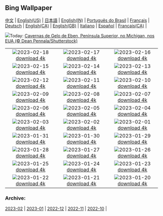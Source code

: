 ## Bing Wallpaper
[中文](README.md) |                     [English(US)](en-US.md) |                     [日本語](ja-JP.md) |                     [English(IN)](en-IN.md) |                     [Português do Brasil](pt-BR.md) |                     [Français](fr-FR.md) |                     [Deutsch](de-DE.md) |                     [English(CA)](en-CA.md) |                     [English(GB)](en-GB.md) |                     [Italiano](it-IT.md) |                     [Español](es-ES.md) |                     [Français(CA)](fr-CA.md) |                    

![](https://www.bing.com/th?id=OHR.EbenIceCave_PT-BR2569128502_UHD.jpg&w=1000)Today: [Cavernas de Gelo de Eben, Península Superior, no Michigan, nos EUA (© Dean Pennala/Shutterstock)](https://www.bing.com/th?id=OHR.EbenIceCave_PT-BR2569128502_UHD.jpg)

|      |      |      |
| :----: | :----: | :----: |
|![](https://www.bing.com/th?id=OHR.BirdcountAllen_PT-BR2504339819_UHD.jpg&pid=hp&w=384&h=216&rs=1&c=4)2023-02-18 [download 4k](https://www.bing.com/th?id=OHR.BirdcountAllen_PT-BR2504339819_UHD.jpg)|![](https://www.bing.com/th?id=OHR.FireFallYosemite_PT-BR2432287290_UHD.jpg&pid=hp&w=384&h=216&rs=1&c=4)2023-02-17 [download 4k](https://www.bing.com/th?id=OHR.FireFallYosemite_PT-BR2432287290_UHD.jpg)|![](https://www.bing.com/th?id=OHR.HippoDayChobe_PT-BR2363188958_UHD.jpg&pid=hp&w=384&h=216&rs=1&c=4)2023-02-16 [download 4k](https://www.bing.com/th?id=OHR.HippoDayChobe_PT-BR2363188958_UHD.jpg)|
|![](https://www.bing.com/th?id=OHR.OtaruIgloo_PT-BR2303626015_UHD.jpg&pid=hp&w=384&h=216&rs=1&c=4)2023-02-15 [download 4k](https://www.bing.com/th?id=OHR.OtaruIgloo_PT-BR2303626015_UHD.jpg)|![](https://www.bing.com/th?id=OHR.MoonValley_PT-BR2247062582_UHD.jpg&pid=hp&w=384&h=216&rs=1&c=4)2023-02-14 [download 4k](https://www.bing.com/th?id=OHR.MoonValley_PT-BR2247062582_UHD.jpg)|![](https://www.bing.com/th?id=OHR.BoobyDarwinDay_PT-BR1794031091_UHD.jpg&pid=hp&w=384&h=216&rs=1&c=4)2023-02-13 [download 4k](https://www.bing.com/th?id=OHR.BoobyDarwinDay_PT-BR1794031091_UHD.jpg)|
|![](https://www.bing.com/th?id=OHR.DarkSkiesDV_PT-BR2101370442_UHD.jpg&pid=hp&w=384&h=216&rs=1&c=4)2023-02-12 [download 4k](https://www.bing.com/th?id=OHR.DarkSkiesDV_PT-BR2101370442_UHD.jpg)|![](https://www.bing.com/th?id=OHR.EpidaurusGreece_PT-BR2032159605_UHD.jpg&pid=hp&w=384&h=216&rs=1&c=4)2023-02-11 [download 4k](https://www.bing.com/th?id=OHR.EpidaurusGreece_PT-BR2032159605_UHD.jpg)|![](https://www.bing.com/th?id=OHR.LowerAntelopeAZ_PT-BR3183731891_UHD.jpg&pid=hp&w=384&h=216&rs=1&c=4)2023-02-10 [download 4k](https://www.bing.com/th?id=OHR.LowerAntelopeAZ_PT-BR3183731891_UHD.jpg)|
|![](https://www.bing.com/th?id=OHR.NorwayRestArea_PT-BR4570146967_UHD.jpg&pid=hp&w=384&h=216&rs=1&c=4)2023-02-09 [download 4k](https://www.bing.com/th?id=OHR.NorwayRestArea_PT-BR4570146967_UHD.jpg)|![](https://www.bing.com/th?id=OHR.MedievalLabro_PT-BR4954609895_UHD.jpg&pid=hp&w=384&h=216&rs=1&c=4)2023-02-08 [download 4k](https://www.bing.com/th?id=OHR.MedievalLabro_PT-BR4954609895_UHD.jpg)|![](https://www.bing.com/th?id=OHR.WaitangiFjordlandNP_PT-BR5408547916_UHD.jpg&pid=hp&w=384&h=216&rs=1&c=4)2023-02-07 [download 4k](https://www.bing.com/th?id=OHR.WaitangiFjordlandNP_PT-BR5408547916_UHD.jpg)|
|![](https://www.bing.com/th?id=OHR.MonarchPismo_PT-BR0165590012_UHD.jpg&pid=hp&w=384&h=216&rs=1&c=4)2023-02-06 [download 4k](https://www.bing.com/th?id=OHR.MonarchPismo_PT-BR0165590012_UHD.jpg)|![](https://www.bing.com/th?id=OHR.FeldbergSchnee_PT-BR6562307164_UHD.jpg&pid=hp&w=384&h=216&rs=1&c=4)2023-02-05 [download 4k](https://www.bing.com/th?id=OHR.FeldbergSchnee_PT-BR6562307164_UHD.jpg)|![](https://www.bing.com/th?id=OHR.QuebecFrontenac_PT-BR2238273073_UHD.jpg&pid=hp&w=384&h=216&rs=1&c=4)2023-02-04 [download 4k](https://www.bing.com/th?id=OHR.QuebecFrontenac_PT-BR2238273073_UHD.jpg)|
|![](https://www.bing.com/th?id=OHR.GroundhogThree_PT-BR2483973405_UHD.jpg&pid=hp&w=384&h=216&rs=1&c=4)2023-02-03 [download 4k](https://www.bing.com/th?id=OHR.GroundhogThree_PT-BR2483973405_UHD.jpg)|![](https://www.bing.com/th?id=OHR.SunriseCastle_PT-BR7193837721_UHD.jpg&pid=hp&w=384&h=216&rs=1&c=4)2023-02-02 [download 4k](https://www.bing.com/th?id=OHR.SunriseCastle_PT-BR7193837721_UHD.jpg)|![](https://www.bing.com/th?id=OHR.ZebraTrio_PT-BR4226850473_UHD.jpg&pid=hp&w=384&h=216&rs=1&c=4)2023-02-01 [download 4k](https://www.bing.com/th?id=OHR.ZebraTrio_PT-BR4226850473_UHD.jpg)|
|![](https://www.bing.com/th?id=OHR.IceSailingBalaton_PT-BR4468661627_UHD.jpg&pid=hp&w=384&h=216&rs=1&c=4)2023-01-31 [download 4k](https://www.bing.com/th?id=OHR.IceSailingBalaton_PT-BR4468661627_UHD.jpg)|![](https://www.bing.com/th?id=OHR.BlackbirdDay_PT-BR2551195387_UHD.jpg&pid=hp&w=384&h=216&rs=1&c=4)2023-01-30 [download 4k](https://www.bing.com/th?id=OHR.BlackbirdDay_PT-BR2551195387_UHD.jpg)|![](https://www.bing.com/th?id=OHR.BlueBahamas_PT-BR5700644190_UHD.jpg&pid=hp&w=384&h=216&rs=1&c=4)2023-01-29 [download 4k](https://www.bing.com/th?id=OHR.BlueBahamas_PT-BR5700644190_UHD.jpg)|
|![](https://www.bing.com/th?id=OHR.RedMangrove_PT-BR6364946074_UHD.jpg&pid=hp&w=384&h=216&rs=1&c=4)2023-01-28 [download 4k](https://www.bing.com/th?id=OHR.RedMangrove_PT-BR6364946074_UHD.jpg)|![](https://www.bing.com/th?id=OHR.HighArchChina_PT-BR0414492326_UHD.jpg&pid=hp&w=384&h=216&rs=1&c=4)2023-01-27 [download 4k](https://www.bing.com/th?id=OHR.HighArchChina_PT-BR0414492326_UHD.jpg)|![](https://www.bing.com/th?id=OHR.EstaiadaSaoPaulo_PT-BR4426760487_UHD.jpg&pid=hp&w=384&h=216&rs=1&c=4)2023-01-26 [download 4k](https://www.bing.com/th?id=OHR.EstaiadaSaoPaulo_PT-BR4426760487_UHD.jpg)|
|![](https://www.bing.com/th?id=OHR.ColleSantaLucia_PT-BR1126668763_UHD.jpg&pid=hp&w=384&h=216&rs=1&c=4)2023-01-25 [download 4k](https://www.bing.com/th?id=OHR.ColleSantaLucia_PT-BR1126668763_UHD.jpg)|![](https://www.bing.com/th?id=OHR.SunriseMoai_PT-BR1777364641_UHD.jpg&pid=hp&w=384&h=216&rs=1&c=4)2023-01-24 [download 4k](https://www.bing.com/th?id=OHR.SunriseMoai_PT-BR1777364641_UHD.jpg)|![](https://www.bing.com/th?id=OHR.YearRabbit_PT-BR2148823634_UHD.jpg&pid=hp&w=384&h=216&rs=1&c=4)2023-01-23 [download 4k](https://www.bing.com/th?id=OHR.YearRabbit_PT-BR2148823634_UHD.jpg)|
|![](https://www.bing.com/th?id=OHR.HuggingKanga_PT-BR2740360906_UHD.jpg&pid=hp&w=384&h=216&rs=1&c=4)2023-01-22 [download 4k](https://www.bing.com/th?id=OHR.HuggingKanga_PT-BR2740360906_UHD.jpg)|![](https://www.bing.com/th?id=OHR.FalklandKings_PT-BR3073987483_UHD.jpg&pid=hp&w=384&h=216&rs=1&c=4)2023-01-21 [download 4k](https://www.bing.com/th?id=OHR.FalklandKings_PT-BR3073987483_UHD.jpg)|![](https://www.bing.com/th?id=OHR.SFFParkCity_PT-BR3446194387_UHD.jpg&pid=hp&w=384&h=216&rs=1&c=4)2023-01-20 [download 4k](https://www.bing.com/th?id=OHR.SFFParkCity_PT-BR3446194387_UHD.jpg)|


### Archive:
[2023-02](archive/pt-BR/202302/README.md) | [2023-01](archive/pt-BR/202301/README.md) | [2022-12](archive/pt-BR/202212/README.md) | [2022-11](archive/pt-BR/202211/README.md) | [2022-10](archive/pt-BR/202210/README.md) | 